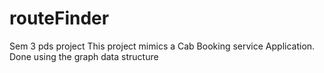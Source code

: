 # routeFinder
Sem 3 pds project
This project mimics a Cab Booking service Application.
Done using the graph data structure
